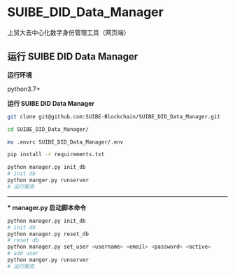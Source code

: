 # SUIBE_DID_Data_Manager
上贸大去中心化数字身份管理工具（网页端）

## 运行 SUIBE DID Data Manager

**运行环境**

python3.7+

**运行 SUIBE DID Data Manager**

~~~bash
git clone git@github.com:SUIBE-Blockchain/SUIBE_DID_Data_Manager.git

cd SUIBE_DID_Data_Manager/

mv .envrc SUIBE_DID_Data_Manager/.env

pip install -r requirements.txt

python manager.py init_db
# init db
python manger.py runserver 
# 运行服务
~~~



-----------------



**\* manager.py 启动脚本命令**

~~~bash
python manager.py init_db
# init db
python manager.py reset_db
# reset db
python manager.py set_user <username> <email> <password> <active>
# add user
python manger.py runserver 
# 运行服务
~~~

